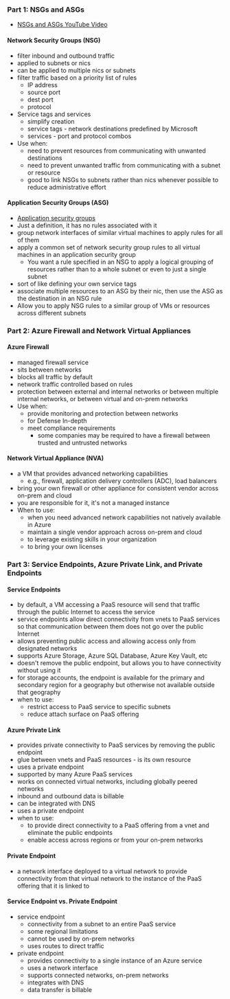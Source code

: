 ### Part 1: NSGs and ASGs

- [NSGs and ASGs YouTube Video](https://www.youtube.com/watch?v=w8H5fWBHddA)
#### Network Security Groups (NSG)
- filter inbound and outbound traffic
- applied to subnets or nics
- can be applied to multiple nics or subnets
- filter traffic based on a priority list of rules
	- IP address
	- source port
	- dest port
	- protocol
- Service tags and services
	- simplify creation
	- service tags - network destinations predefined by Microsoft
	- services - port and protocol combos
- Use when:
	- need to prevent resources from communicating with unwanted destinations
	- need to prevent unwanted traffic from communicating with a subnet or resource
	- good to link NSGs to subnets rather than nics whenever possible to reduce administrative effort

#### Application Security Groups (ASG)
- [Application security groups](https://learn.microsoft.com/en-us/azure/virtual-network/application-security-groups)
- Just a definition, it has no rules associated with it
- group network interfaces of similar virtual machines to apply rules for all of them
- apply a common set of network security group rules to all virtual machines in an application security group
	- You want a rule specified in an NSG to apply a logical grouping of resources rather than to a whole subnet or even to just a single subnet
- sort of like defining your own service tags
- associate multiple resources to an ASG by their nic, then use the ASG as the destination in an NSG rule
- Allow you to apply NSG rules to a similar group of VMs or resources across different subnets

### Part 2: Azure Firewall and Network Virtual Appliances

#### Azure Firewall
- managed firewall service
- sits between networks
- blocks all traffic by default
- network traffic controlled based on rules
- protection between external and internal networks or between multiple internal networks, or between virtual and on-prem networks
- Use when:
	- provide monitoring and protection between networks
	- for Defense In-depth
	- meet compliance requirements
		- some companies may be required to have a firewall between trusted and untrusted networks

#### Network Virtual Appliance (NVA)
- a VM that provides advanced networking capabilities
	- e.g., firewall, application delivery controllers (ADC), load balancers
- bring your own firewall or other appliance for consistent vendor across on-prem and cloud
- you are responsible for it, it's not a managed instance
- When to use:
	- when you need advanced network capabilities not natively available in Azure
	- maintain a single vendor approach across on-prem and cloud
	- to leverage existing skills in your organization
	- to bring your own licenses

### Part 3: Service Endpoints, Azure Private Link, and Private Endpoints

#### Service Endpoints
- by default, a VM accessing a PaaS resource will send that traffic through the public Internet to access the service
- service endpoints allow direct connectivity from vnets to PaaS services so that communication between them does not go over the public Internet
- allows preventing public access and allowing access only from designated networks
- supports Azure Storage, Azure SQL Database, Azure Key Vault, etc
- doesn't remove the public endpoint, but allows you to have connectivity without using it
- for storage accounts, the endpoint is available for the primary and secondary region for a geography but otherwise not available outside that geography
- when to use:
	- restrict access to PaaS service to specific subnets
	- reduce attach surface on PaaS offering

#### Azure Private Link
- provides private connectivity to PaaS services by removing the public endpoint
- glue between vnets and PaaS resources - is its own resource
- uses a private endpoint
- supported by many Azure PaaS services
- works on connected virtual networks, including globally peered networks
- inbound and outbound data is billable
- can be integrated with DNS
- uses a private endpoint
- when to use:
	- to provide direct connectivity to a PaaS offering from a vnet and eliminate the public endpoints
	- enable access across regions or from your on-prem networks

#### Private Endpoint
- a network interface deployed to a virtual network to provide connectivity from that virtual network to the instance of the PaaS offering that it is linked to

#### Service Endpoint vs. Private Endpoint
- service endpoint 
	- connectivity from a subnet to an entire PaaS service
	- some regional limitations
	- cannot be used by on-prem networks
	- uses routes to direct traffic
- private endpoint
	- provides connectivity to a single instance of an Azure service
	- uses a network interface
	- supports connected networks, on-prem networks
	- integrates with DNS
	- data transfer is billable
